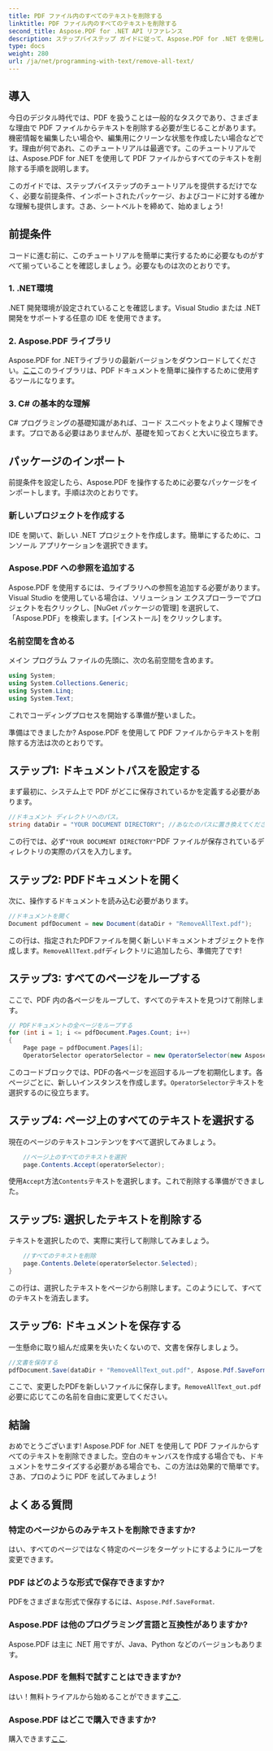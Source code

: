 ```yaml
---
title: PDF ファイル内のすべてのテキストを削除する
linktitle: PDF ファイル内のすべてのテキストを削除する
second_title: Aspose.PDF for .NET API リファレンス
description: ステップバイステップ ガイドに従って、Aspose.PDF for .NET を使用して PDF ファイルからすべてのテキストを簡単に削除します。
type: docs
weight: 280
url: /ja/net/programming-with-text/remove-all-text/
---
```

## 導入

今日のデジタル時代では、PDF を扱うことは一般的なタスクであり、さまざまな理由で PDF ファイルからテキストを削除する必要が生じることがあります。機密情報を編集したい場合や、編集用にクリーンな状態を作成したい場合などです。理由が何であれ、このチュートリアルは最適です。このチュートリアルでは、Aspose.PDF for .NET を使用して PDF ファイルからすべてのテキストを削除する手順を説明します。 

このガイドでは、ステップバイステップのチュートリアルを提供するだけでなく、必要な前提条件、インポートされたパッケージ、およびコードに対する確かな理解も提供します。さあ、シートベルトを締めて、始めましょう!

## 前提条件

コードに進む前に、このチュートリアルを簡単に実行するために必要なものがすべて揃っていることを確認しましょう。必要なものは次のとおりです。

### 1. .NET環境  
.NET 開発環境が設定されていることを確認します。Visual Studio または .NET 開発をサポートする任意の IDE を使用できます。

### 2. Aspose.PDF ライブラリ  
Aspose.PDF for .NETライブラリの最新バージョンをダウンロードしてください。[ここ](https://releases.aspose.com/pdf/net/)このライブラリは、PDF ドキュメントを簡単に操作するために使用するツールになります。

### 3. C# の基本的な理解  
C# プログラミングの基礎知識があれば、コード スニペットをよりよく理解できます。プロである必要はありませんが、基礎を知っておくと大いに役立ちます。

## パッケージのインポート

前提条件を設定したら、Aspose.PDF を操作するために必要なパッケージをインポートします。手順は次のとおりです。

### 新しいプロジェクトを作成する  
IDE を開いて、新しい .NET プロジェクトを作成します。簡単にするために、コンソール アプリケーションを選択できます。

### Aspose.PDF への参照を追加する  
Aspose.PDF を使用するには、ライブラリへの参照を追加する必要があります。Visual Studio を使用している場合は、ソリューション エクスプローラーでプロジェクトを右クリックし、[NuGet パッケージの管理] を選択して、「Aspose.PDF」を検索します。[インストール] をクリックします。

### 名前空間を含める  
メイン プログラム ファイルの先頭に、次の名前空間を含めます。

```csharp
using System;
using System.Collections.Generic;
using System.Linq;
using System.Text;
```

これでコーディングプロセスを開始する準備が整いました。

準備はできましたか? Aspose.PDF を使用して PDF ファイルからテキストを削除する方法は次のとおりです。

## ステップ1: ドキュメントパスを設定する

まず最初に、システム上で PDF がどこに保存されているかを定義する必要があります。  

```csharp
//ドキュメント ディレクトリへのパス。
string dataDir = "YOUR DOCUMENT DIRECTORY"; //あなたのパスに置き換えてください
```

この行では、必ず`"YOUR DOCUMENT DIRECTORY"`PDF ファイルが保存されているディレクトリの実際のパスを入力します。

## ステップ2: PDFドキュメントを開く

次に、操作するドキュメントを読み込む必要があります。

```csharp
//ドキュメントを開く
Document pdfDocument = new Document(dataDir + "RemoveAllText.pdf");
```

この行は、指定されたPDFファイルを開く新しいドキュメントオブジェクトを作成します。`RemoveAllText.pdf`ディレクトリに追加したら、準備完了です!

## ステップ3: すべてのページをループする

ここで、PDF 内の各ページをループして、すべてのテキストを見つけて削除します。

```csharp
// PDFドキュメントの全ページをループする
for (int i = 1; i <= pdfDocument.Pages.Count; i++)
{
    Page page = pdfDocument.Pages[i];
    OperatorSelector operatorSelector = new OperatorSelector(new Aspose.Pdf.Operators.TextShowOperator());
```

このコードブロックでは、PDFの各ページを巡回するループを初期化します。各ページごとに、新しいインスタンスを作成します。`OperatorSelector`テキストを選択するのに役立ちます。

## ステップ4: ページ上のすべてのテキストを選択する

現在のページのテキストコンテンツをすべて選択してみましょう。

```csharp
    //ページ上のすべてのテキストを選択
    page.Contents.Accept(operatorSelector);
```

使用`Accept`方法`Contents`テキストを選択します。これで削除する準備ができました。

## ステップ5: 選択したテキストを削除する

テキストを選択したので、実際に実行して削除してみましょう。

```csharp
    //すべてのテキストを削除
    page.Contents.Delete(operatorSelector.Selected);
}
```

この行は、選択したテキストをページから削除します。このようにして、すべてのテキストを消去します。

## ステップ6: ドキュメントを保存する

一生懸命に取り組んだ成果を失いたくないので、文書を保存しましょう。 

```csharp
//文書を保存する
pdfDocument.Save(dataDir + "RemoveAllText_out.pdf", Aspose.Pdf.SaveFormat.Pdf);
```

ここで、変更したPDFを新しいファイルに保存します。`RemoveAllText_out.pdf`必要に応じてこの名前を自由に変更してください。

## 結論

おめでとうございます! Aspose.PDF for .NET を使用して PDF ファイルからすべてのテキストを削除できました。空白のキャンバスを作成する場合でも、ドキュメントをサニタイズする必要がある場合でも、この方法は効果的で簡単です。さあ、プロのように PDF を試してみましょう!

## よくある質問

### 特定のページからのみテキストを削除できますか?
はい、すべてのページではなく特定のページをターゲットにするようにループを変更できます。

### PDF はどのような形式で保存できますか?
 PDFをさまざまな形式で保存するには、`Aspose.Pdf.SaveFormat`.

### Aspose.PDF は他のプログラミング言語と互換性がありますか?
Aspose.PDF は主に .NET 用ですが、Java、Python などのバージョンもあります。

### Aspose.PDF を無料で試すことはできますか?
はい！無料トライアルから始めることができます[ここ](https://releases.aspose.com/).

### Aspose.PDF はどこで購入できますか?
購入できます[ここ](https://purchase.aspose.com/buy).